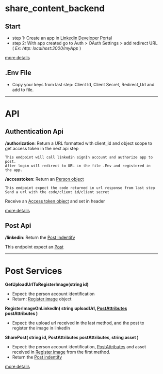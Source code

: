 # share_content_backend

## Start
  - step 1: Create an app in [Linkedin Developer Portal](https://www.linkedin.com/developers/apps)
  - step 2: With app created go to Auth > OAuth Settings > add redirect URL ( _Ex: http: localhost:3000/myApp_ )

[more details](https://learn.microsoft.com/en-us/linkedin/shared/authentication/authorization-code-flow?context=linkedin%2Fconsumer%2Fcontext&tabs=HTTPS1)

## .Env File
  - Copy your keys from last step: Client Id, Client Secret, Redirect_Url and add to file.

<hr>

# API
## Authentication Api

  **/authorization**: Return a URL formatted with client_id and object scope to get access token in the next api step
    
    This endpoint will call linkedin signIn account and authorize app to post.
    After login will redirect to URL in the file .Env and registered in the app.

  **/accesstoken**: Return an [Person object](https://github.com/brunoo-p/share_content_backend/blob/master/Infrastructure/Entity/Response/PersonResponse.cs)

    This endpoint expect the code returned in url response from last step
    Send a url with the code/client id/client secret
Receive an [Access token object](https://github.com/brunoo-p/share_content_backend/blob/master/Infrastructure/Entity/AccessToken.cs) and set in header

  
[more details](https://learn.microsoft.com/en-us/linkedin/shared/authentication/client-credentials-flow?context=linkedin%2Fconsumer%2Fcontext)

## Post Api

  **/linkedin**: Return the [Post indentify](https://github.com/brunoo-p/share_content_backend/blob/master/Infrastructure/Entity/Post/PostIdentify.cs)

   This endpoint expect an [Post](https://github.com/brunoo-p/share_content_backend/blob/master/Infrastructure/Entity/Post/PostAttributes.cs)

<hr>

# Post Services

**GetUploadUrlToRegisterImage(string id)**
  - Expect: the person account identification
  - Return: [Register image](https://github.com/brunoo-p/share_content_backend/blob/master/Infrastructure/Entity/Response/LinkedinShare/RegisterImageResponse.cs) object

**RegisterImageOnLinkedIn( string uploadUrl, [PostAttributes](https://github.com/brunoo-p/share_content_backend/blob/master/Infrastructure/Entity/Post/PostAttributes.cs) postAttributes )**
  - Expect: the upload url received in the last method, and the post to register the image in linkedIn

**SharePost( string id, PostAttributes postAttributes, string asset )**
  - Expect: the person account identification,
    [PostAttributes](https://github.com/brunoo-p/share_content_backend/blob/master/Infrastructure/Entity/Post/PostAttributes.cs)
    and asset received in [Register image](https://github.com/brunoo-p/share_content_backend/blob/master/Infrastructure/Entity/Response/LinkedinShare/RegisterImageResponse.cs) from the first method.
  - Return the [Post indentify](https://github.com/brunoo-p/share_content_backend/blob/master/Infrastructure/Entity/Post/PostIdentify.cs)

[more details](https://learn.microsoft.com/en-us/linkedin/consumer/integrations/self-serve/share-on-linkedin?context=linkedin%2Fconsumer%2Fcontext)
